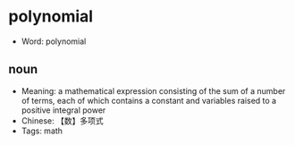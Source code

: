 # polynomial

- Word: polynomial

## noun

- Meaning: a mathematical expression consisting of the sum of a number of terms, each of which contains a constant and variables raised to a positive integral power
- Chinese: 【数】多项式
- Tags: math

